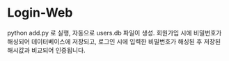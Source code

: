 # Login-Web
python add.py 로 실행, 자동으로 users.db 파일이 생성.
회원가입 시에 비밀번호가 해싱되어 데이터베이스에 저장되고, 로그인 시에 입력한 비밀번호가 해싱된 후 저장된 해시값과 비교되어 인증됩니다.
